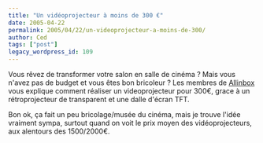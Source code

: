```yaml
---
title: "Un vidéoprojecteur à moins de 300 €"
date: 2005-04-22
permalink: 2005/04/22/un-videoprojecteur-a-moins-de-300/
author: Ced
tags: ["post"]
legacy_wordpress_id: 109
---
```


Vous rêvez de transformer votre salon en salle de cinéma&nbsp;? Mais vous n'avez pas de budget et vous êtes bon bricoleur&nbsp;? Les membres de <a href="http://www.allinbox.com/" hreflang="fr">Allinbox</a> vous explique comment réaliser un videoprojecteur pour 300&#8364;, grace à un rétroprojecteur de transparent et une dalle d'écran TFT.

Bon ok, ça fait un peu bricolage/musée du cinéma, mais je trouve l'idée vraiment sympa, surtout quand on voit le prix moyen des vidéoprojecteurs, aux alentours des 1500/2000&#8364;.

<!-- excerpt -->

<img src="http://www.allinbox.com/phial/al4.JPG" alt="" />
